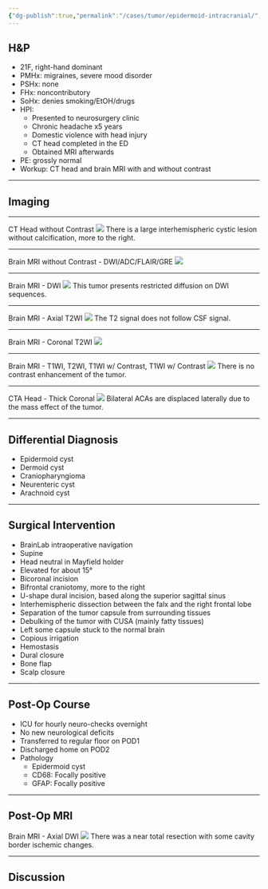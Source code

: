 ```yaml
---
{"dg-publish":true,"permalink":"/cases/tumor/epidermoid-intracranial/","tags":["tumor","tumor/brain","cyst"],"created":"2023-09-07T21:54:29.524-07:00","updated":"2023-09-07T23:14:44.488-07:00"}
---
```



## H&P

- 21F, right-hand dominant
- PMHx: migraines, severe mood disorder
- PSHx: none
- FHx: noncontributory
- SoHx: denies smoking/EtOH/drugs
- HPI: 
	- Presented to neurosurgery clinic
	- Chronic headache x5 years
	- Domestic violence with head injury
	- CT head completed in the ED
	- Obtained MRI afterwards
- PE: grossly normal
- Workup: CT head and brain MRI with and without contrast

---

## Imaging

---

CT Head without Contrast
![](https://i.imgur.com/OAgwaQU.png)
There is a large interhemispheric cystic lesion without calcification, more to the right.

---

Brain MRI without Contrast - DWI/ADC/FLAIR/GRE
![](https://i.imgur.com/WZlmylX.jpg)

---

Brain MRI - DWI
![](https://i.imgur.com/nFryY5K.png)
This tumor presents restricted diffusion on DWI sequences.

---

Brain MRI - Axial T2WI 
![](https://i.imgur.com/Y1sGv2a.jpg)
The T2 signal does not follow CSF signal.

---

Brain MRI - Coronal T2WI 
![](https://i.imgur.com/I3N1HcJ.jpg)

---

Brain MRI - T1WI, T2WI, T1WI w/ Contrast, T1WI w/ Contrast
![](https://i.imgur.com/uB6OCPR.jpg)
There is no contrast enhancement of the tumor.

---

CTA Head - Thick Coronal
![](https://i.imgur.com/hop2ItL.png)
Bilateral ACAs are displaced laterally due to the mass effect of the tumor.

---

## Differential Diagnosis

- Epidermoid cyst
- Dermoid cyst
- Craniopharyngioma
- Neurenteric cyst
- Arachnoid cyst

---

## Surgical Intervention

- BrainLab intraoperative navigation
- Supine
- Head neutral in Mayfield holder
- Elevated for about 15° 
- Bicoronal incision
- Bifrontal craniotomy, more to the right
- U-shape dural incision, based along the superior sagittal sinus
- Interhemispheric dissection between the falx and the right frontal lobe
- Separation of the tumor capsule from surrounding tissues
- Debulking of the tumor with CUSA (mainly fatty tissues)
- Left some capsule stuck to the normal brain
- Copious irrigation
- Hemostasis
- Dural closure
- Bone flap 
- Scalp closure

---

## Post-Op Course

- ICU for hourly neuro-checks overnight
- No new neurological deficits
- Transferred to regular floor on POD1
- Discharged home on POD2
- Pathology
	- Epidermoid cyst
	- CD68: Focally positive  
	- GFAP: Focally positive  

---

## Post-Op MRI

Brain MRI - Axial DWI
![](https://i.imgur.com/CS9ZeDx.png)
There was a near total resection with some cavity border ischemic changes.

---

## Discussion
